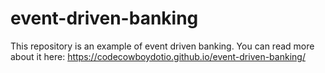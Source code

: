 # event-driven-banking

This repository is an example of event driven banking.
You can read more about it here:
                       https://codecowboydotio.github.io/event-driven-banking/
